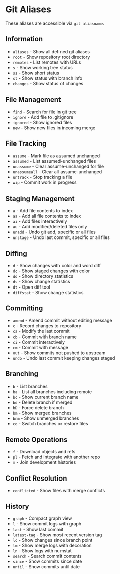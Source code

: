 # Git Aliases

These aliases are accessible via `git aliasname`.

## Information
- `aliases` - Show all defined git aliases
- `root` - Show repository root directory
- `remotes` - List remotes with URLs
- `s` - Show working tree status
- `ss` - Show short status
- `st` - Show status with branch info
- `changes` - Show status of changes

## File Management
- `find` - Search for file in git tree
- `ignore` - Add file to .gitignore
- `ignored` - Show ignored files
- `new` - Show new files in incoming merge

## File Tracking
- `assume` - Mark file as assumed unchanged
- `assumed` - List assumed-unchanged files
- `unassume` - Clear assume-unchanged for file
- `unassumeall` - Clear all assume-unchanged
- `untrack` - Stop tracking a file
- `wip` - Commit work in progress

## Staging Management
- `a` - Add file contents to index
- `aa` - Add all file contents to index
- `ai` - Add files interactively
- `au` - Add modified/deleted files only
- `unadd` - Undo git add, specific or all files
- `unstage` - Undo last commit, specific or all files

## Diffing
- `d` - Show changes with color and word diff
- `dc` - Show staged changes with color
- `dd` - Show directory statistics
- `ds` - Show change statistics
- `dt` - Open diff tool
- `diffstat` - Show change statistics

## Committing
- `amend` - Amend commit without editing message
- `c` - Record changes to repository
- `ca` - Modify the last commit
- `cb` - Commit with branch name
- `ci` - Commit interactively
- `cm` - Commit with message
- `out` - Show commits not pushed to upstream
- `undo` - Undo last commit keeping changes staged

## Branching
- `b` - List branches
- `ba` - List all branches including remote
- `bc` - Show current branch name
- `bd` - Delete branch if merged
- `bD` - Force delete branch
- `bm` - Show merged branches
- `bnm` - Show unmerged branches
- `co` - Switch branches or restore files

## Remote Operations
- `f` - Download objects and refs
- `pl` - Fetch and integrate with another repo
- `m` - Join development histories

## Conflict Resolution
- `conflicted` - Show files with merge conflicts

## History
- `graph` - Compact graph view
- `l` - Show commit logs with graph
- `last` - Show last commit
- `latest-tag` - Show most recent version tag
- `lc` - Show changes since branch point
- `lm` - Show merge logs with decoration
- `ln` - Show logs with numstat
- `search` - Search commit contents
- `since` - Show commits since date
- `until` - Show commits until date
